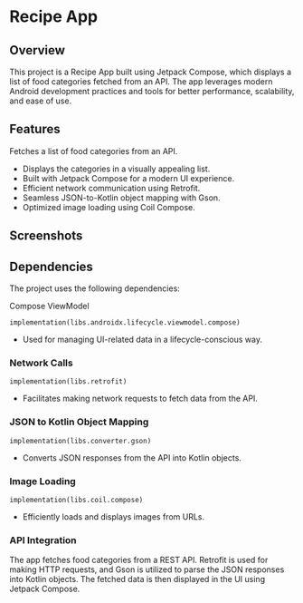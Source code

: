 # Recipe App

## Overview

This project is a Recipe App built using Jetpack Compose, which displays a list of food categories fetched from an API. The app leverages modern Android development practices and tools for better performance, scalability, and ease of use.

## Features

Fetches a list of food categories from an API.

- Displays the categories in a visually appealing list.
- Built with Jetpack Compose for a modern UI experience.
- Efficient network communication using Retrofit.
- Seamless JSON-to-Kotlin object mapping with Gson.
- Optimized image loading using Coil Compose.

## Screenshots


## Dependencies

The project uses the following dependencies:

Compose ViewModel

`implementation(libs.androidx.lifecycle.viewmodel.compose)`
- Used for managing UI-related data in a lifecycle-conscious way.

### Network Calls

`implementation(libs.retrofit)`
- Facilitates making network requests to fetch data from the API.

### JSON to Kotlin Object Mapping

`implementation(libs.converter.gson)`
- Converts JSON responses from the API into Kotlin objects.

### Image Loading

`implementation(libs.coil.compose)`
- Efficiently loads and displays images from URLs.

### API Integration

The app fetches food categories from a REST API. Retrofit is used for making HTTP requests, and Gson is utilized to parse the JSON responses into Kotlin objects. 
The fetched data is then displayed in the UI using Jetpack Compose.



